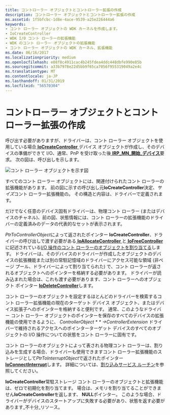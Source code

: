 ```yaml
---
title: コントローラー オブジェクトとコントローラー拡張の作成
description: コントローラー オブジェクトとコントローラー拡張の作成
ms.assetid: 1f5bfcbc-1d8e-4ace-9539-a25e226444a6
keywords:
- コント ローラー オブジェクトの WDK カーネルを作成します。
- IoCreateController
- WDK I/O コント ローラーの拡張機能
- WDK のコント ローラー オブジェクトの拡張機能
- コント ローラー オブジェクトの WDK カーネル、拡張機能
ms.date: 06/16/2017
ms.localizationpriority: medium
ms.openlocfilehash: e08f8c4911cac4b245fdea4ddc448dbfe990e85b
ms.sourcegitcommit: a33b7978e22d5bb9f65ca7056f955319049a2e4c
ms.translationtype: MT
ms.contentlocale: ja-JP
ms.lasthandoff: 01/31/2019
ms.locfileid: "56570304"
---
```

# <a name="creating-controller-objects-and-controller-extensions"></a>コントローラー オブジェクトとコントローラー拡張の作成





呼び出す必要がありますが、ドライバーは、コント ローラー オブジェクトを使用している場合[ **IoCreateController** ](https://msdn.microsoft.com/library/windows/hardware/ff548395)デバイス オブジェクトが作成し、そのデバイスの準備ができて I/O、通常、PnP を受け取った後[ **IRP\_MN\_開始\_デバイス**](https://msdn.microsoft.com/library/windows/hardware/ff551749)要求。 次の図は、呼び出しを示します。

![コント ローラー オブジェクトを示す図](images/3ctlrobj.png)

すべてのコント ローラー オブジェクトには、関連付けられたコント ローラーの拡張機能があります。 前の図に示すの呼び出し元**IoCreateController**決定、*サイズ*コント ローラー拡張機能の。 その構造と内容は、ドライバーで定義されます。

だけでなく任意のデバイス固有ドライバーは、物理コント ローラー (またはデバイスのチャネル)、前の図、状態情報には、コント ローラーの拡張機能のドライバーの定義済みのデータの代表的なセットが表示されます。

*PtrToControllerObject*によって返されたポインター **IoCreateController**、ドライバーの呼び出しで渡す必要がある[ **IoAllocateController** ](https://msdn.microsoft.com/library/windows/hardware/ff548224)と[ **IoFreeController**](https://msdn.microsoft.com/library/windows/hardware/ff549104)に記述されている[I/O 操作のコント ローラーのオブジェクトを割り当てる](allocating-controller-objects-for-i-o-operations.md)します。 ドライバーは、そのデバイスのドライバーが作成したオブジェクトのデバイスの拡張機能または別の常駐記憶域のドライバーにアクセス可能な領域 (非ページ プール、ドライバーによって割り当てられた) で、コント ローラーが返されるオブジェクトへのポインターを格納する必要があります。 ドライバーが読み込まれた場合は、これも渡す必要があります、コント ローラーへのオブジェクト ポインター [ **IoDeleteController**](https://msdn.microsoft.com/library/windows/hardware/ff549078)します。

コント ローラーのオブジェクトを設定するほとんどのドライバーを検索するコント ローラー拡張機能の現在のターゲット デバイス オブジェクト、またはデバイス拡張子へのポインターを格納すると便利です。 通常、このようなドライバー コント ローラー オブジェクトのポインターを保存のすべてのデバイスの拡張機能の使用できるように、 *ControllerObject * * *-&gt;ControllerExtension** ドライバーで維持されるアクセスへのポインターターゲット デバイスのすべてのオブジェクトの I/O 操作についての状態をコント ローラーに固有です。

コント ローラーのオブジェクトによって表される物理コント ローラーは、割り込みを生成する場合、ドライバーも使用できますコント ローラー拡張機能のストレージとして*PtrToInterruptObject*で返されたポインター [ **IoConnectInterrupt**](https://msdn.microsoft.com/library/windows/hardware/ff548371)します。 詳細については、[割り込みサービス ルーチン](interrupt-service-routines.md)を参照してください。

**IoCreateController**常駐ストレージ コント ローラーのオブジェクトと拡張機能は、ゼロで初期化を割り当てます。 場合は、メモリを割り当てることができません**IoCreateController**を返します、 **NULL**ポインター。 このような場合、ドライバーがデバイスのスタートアップに失敗する必要があり、状態を返す必要があります\_不十分\_リソース。

 

 




